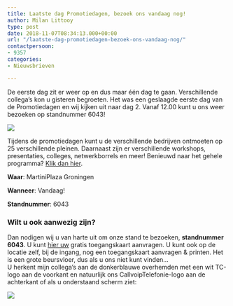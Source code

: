 ```yaml
---
title: Laatste dag Promotiedagen, bezoek ons vandaag nog!
author: Milan Littooy
type: post
date: 2018-11-07T08:34:13.000+00:00
url: "/laatste-dag-promotiedagen-bezoek-ons-vandaag-nog/"
contactpersoon:
- 9357
categories:
- Nieuwsbrieven

---
```

De eerste dag zit er weer op en dus maar één dag te gaan. Verschillende collega’s kon u gisteren begroeten. Het was een geslaagde eerste dag van de Promotiedagen en wij kijken uit naar dag 2. Vanaf 12.00 kunt u ons weer bezoeken op standnummer 6043!<!--more-->

![](https://res.cloudinary.com/callvoip/image/upload/v1556692761/emailbanner1.png)

Tijdens de promotiedagen kunt u de verschillende bedrijven ontmoeten op 25 verschillende pleinen. Daarnaast zijn er verschillende workshops, presentaties, colleges, netwerkborrels en meer! Benieuwd naar het gehele programma? <a href="https://www.promotiedagen.nl/beursprogramma/" rel="noopener" target="_blank">Klik dan hier</a>.

**Waar**: MartiniPlaza Groningen

**Wanneer**: Vandaag!

**Standnummer**: 6043

### Wilt u ook aanwezig zijn?

Dan nodigen wij u van harte uit om onze stand te bezoeken, **standnummer 6043**. U kunt <a href="https://www.promotiedagen.nl/toegangskaart/callvoiptelefonie/" rel="noopener" target="_blank">hier uw</a> gratis toegangskaart aanvragen. U kunt ook op de locatie zelf, bij de ingang, nog een toegangskaart aanvragen & printen. Het is een grote beursvloer, dus als u ons niet kunt vinden…  
U herkent mijn collega’s aan de donkerblauwe overhemden met een wit TC-logo aan de voorkant en natuurlijk ons CallvoipTelefonie-logo aan de achterkant of als u onderstaand scherm ziet:

![](https://res.cloudinary.com/callvoip/image/upload/v1556692762/SimmplNarrowcast-logo.png)